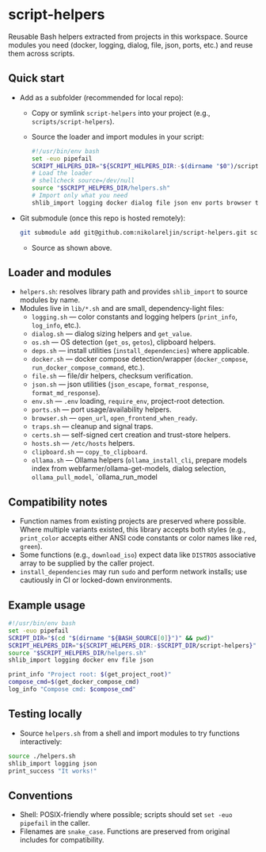 script-helpers
================

Reusable Bash helpers extracted from projects in this workspace. Source modules you need (docker, logging, dialog, file, json, ports, etc.) and reuse them across scripts.

Quick start
-----------

- Add as a subfolder (recommended for local repo):
  - Copy or symlink `script-helpers` into your project (e.g., `scripts/script-helpers`).
  - Source the loader and import modules in your script:

    ```bash
    #!/usr/bin/env bash
    set -euo pipefail
    SCRIPT_HELPERS_DIR="${SCRIPT_HELPERS_DIR:-$(dirname "$0")/script-helpers}"
    # Load the loader
    # shellcheck source=/dev/null
    source "$SCRIPT_HELPERS_DIR/helpers.sh"
    # Import only what you need
    shlib_import logging docker dialog file json env ports browser traps certs hosts clipboard
    ```

- Git submodule (once this repo is hosted remotely):
  
  ```bash
  git submodule add git@github.com:nikolareljin/script-helpers.git scripts/script-helpers
  ```
  
  - Source as shown above.

Loader and modules
------------------

- `helpers.sh`: resolves library path and provides `shlib_import` to source modules by name.
- Modules live in `lib/*.sh` and are small, dependency-light files:
  - `logging.sh` — color constants and logging helpers (`print_info`, `log_info`, etc.).
  - `dialog.sh` — dialog sizing helpers and `get_value`.
  - `os.sh` — OS detection (`get_os`, `getos`), clipboard helpers.
  - `deps.sh` — install utilities (`install_dependencies`) where applicable.
  - `docker.sh` — docker compose detection/wrapper (`docker_compose`, `run_docker_compose_command`, etc.).
  - `file.sh` — file/dir helpers, checksum verification.
  - `json.sh` — json utilities (`json_escape`, `format_response`, `format_md_response`).
  - `env.sh` — `.env` loading, `require_env`, project-root detection.
  - `ports.sh` — port usage/availability helpers.
  - `browser.sh` — `open_url`, `open_frontend_when_ready`.
  - `traps.sh` — cleanup and signal traps.
  - `certs.sh` — self-signed cert creation and trust-store helpers.
  - `hosts.sh` — `/etc/hosts` helpers.
  - `clipboard.sh` — `copy_to_clipboard`.
  - `ollama.sh` — Ollama helpers (`ollama_install_cli`, prepare models index from webfarmer/ollama-get-models, dialog selection, `ollama_pull_model`, `ollama_run_model

Compatibility notes
-------------------

- Function names from existing projects are preserved where possible. Where multiple variants existed, this library accepts both styles (e.g., `print_color` accepts either ANSI code constants or color names like `red`, `green`).
- Some functions (e.g., `download_iso`) expect data like `DISTROS` associative array to be supplied by the caller project.
- `install_dependencies` may run `sudo` and perform network installs; use cautiously in CI or locked-down environments.

Example usage
-------------

```bash
#!/usr/bin/env bash
set -euo pipefail
SCRIPT_DIR="$(cd "$(dirname "${BASH_SOURCE[0]}")" && pwd)"
SCRIPT_HELPERS_DIR="${SCRIPT_HELPERS_DIR:-$SCRIPT_DIR/script-helpers}"
source "$SCRIPT_HELPERS_DIR/helpers.sh"
shlib_import logging docker env file json

print_info "Project root: $(get_project_root)"
compose_cmd=$(get_docker_compose_cmd)
log_info "Compose cmd: $compose_cmd"
```

Testing locally
---------------

- Source `helpers.sh` from a shell and import modules to try functions interactively:

```bash
source ./helpers.sh
shlib_import logging json
print_success "It works!"
```

Conventions
-----------

- Shell: POSIX-friendly where possible; scripts should set `set -euo pipefail` in the caller.
- Filenames are `snake_case`. Functions are preserved from original includes for compatibility.

